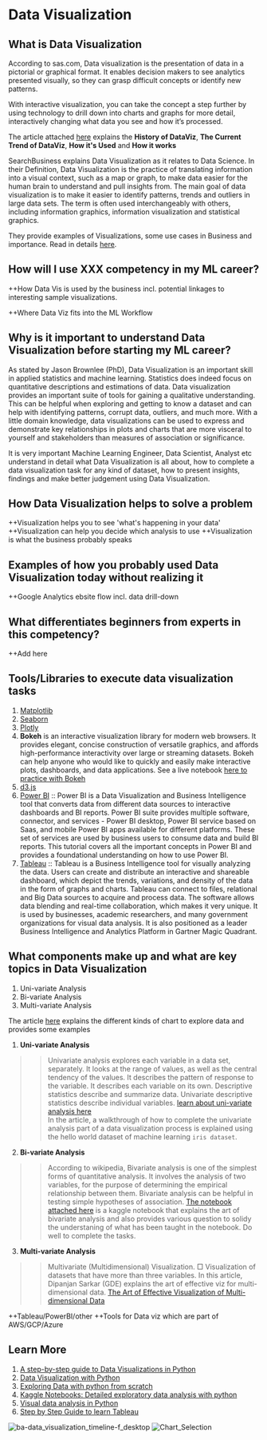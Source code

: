 # Data Visualization

## What is Data Visualization

According to sas.com, Data visualization is the presentation of data in a pictorial or graphical format. It enables decision makers to see analytics presented visually, so they can grasp difficult concepts or identify new patterns. 

With interactive visualization, you can take the concept a step further by using technology to drill down into charts and graphs for more detail, interactively changing what data you see and how it’s processed.

The article attached [here](https://www.sas.com/en_us/insights/big-data/data-visualization.html) explains the **History of DataViz**, **The Current Trend of DataViz**, **How it's Used** and **How it works**

SearchBusiness explains Data Visualization as it relates to Data Science. In their Definition, Data Visualization is the practice of translating information into a visual context, such as a map or graph, to make data easier for the human brain to understand and pull insights from. The main goal of data visualization is to make it easier to identify patterns, trends and outliers in large data sets. The term is often used interchangeably with others, including information graphics, information visualization and statistical graphics.

They provide examples of Visualizations, some use cases in Business and importance. Read in details [here](https://searchbusinessanalytics.techtarget.com/definition/data-visualization).

## How will I use XXX competency in my ML career?
++How Data Vis is used by the business incl. potential linkages to interesting sample visualizations.

++Where Data Viz fits into the ML Workflow

## Why is it important to understand Data Visualization before starting my ML career?
As stated by Jason Brownlee (PhD), Data Visualization is an important skill in applied statistics and machine learning.
Statistics does indeed focus on quantitative descriptions and estimations of data. Data visualization provides an important suite of tools for gaining a qualitative understanding.
This can be helpful when exploring and getting to know a dataset and can help with identifying patterns, corrupt data, outliers, and much more. With a little domain knowledge, data visualizations can be used to express and demonstrate key relationships in plots and charts that are more visceral to yourself and stakeholders than measures of association or significance.

It is very important Machine Learning Engineer, Data Scientist, Analyst etc understand in detail what Data Visualization is all about, how to complete a data visualization task for any kind of dataset, how to present insights, findings and make better judgement using Data Visualization.

## How Data Visualization helps to solve a problem
++Visualization helps you to see 'what's happening in your data'
++Visualization can help you decide which analysis to use
++Visualization is what the business probably speaks

## Examples of how you probably used Data Visualization today without realizing it
++Google Analytics ebsite flow incl. data drill-down

## What differentiates beginners from experts in this competency?
++Add here

## Tools/Libraries to execute data visualization tasks
1. [Matplotlib](https://matplotlib.org/stable/tutorials/index.html)
2. [Seaborn](https://seaborn.pydata.org/tutorial.html)
3. [Plotly](https://plotly.com/python/plotly-express/)
4. **Bokeh** is an interactive visualization library for modern web browsers. It provides elegant, concise construction of versatile graphics, and affords high-performance interactivity over large or streaming datasets. Bokeh can help anyone who would like to quickly and easily make interactive plots, dashboards, and data applications. See a live notebook [here to practice with Bokeh](https://hub.gke2.mybinder.org/user/bokeh-bokeh-notebooks-ddr2j6yu/notebooks/tutorial/00%20-%20Introduction%20and%20Setup.ipynb)
5. [d3.js](https://www.fullstackpython.com/d3-js.html)
6. [Power BI](https://www.tutorialspoint.com/power_bi/index.htm) :: Power BI is a Data Visualization and Business Intelligence tool that converts data from different data sources to interactive dashboards and BI reports. Power BI suite provides multiple software, connector, and services - Power BI desktop, Power BI service based on Saas, and mobile Power BI apps available for different platforms. These set of services are used by business users to consume data and build BI reports. This tutorial covers all the important concepts in Power BI and provides a foundational understanding on how to use Power BI.
7. [Tableau](https://www.youtube.com/watch?v=fO7g0pnWaRA) :: Tableau is a Business Intelligence tool for visually analyzing the data. Users can create and distribute an interactive and shareable dashboard, which depict the trends, variations, and density of the data in the form of graphs and charts. Tableau can connect to files, relational and Big Data sources to acquire and process data. The software allows data blending and real-time collaboration, which makes it very unique. It is used by businesses, academic researchers, and many government organizations for visual data analysis. It is also positioned as a leader Business Intelligence and Analytics Platform in Gartner Magic Quadrant. 


## What components make up and what are key topics in Data Visualization
1. Uni-variate Analysis
2. Bi-variate Analysis
3. Multi-variate Analysis

The article [here](https://www.analyticsvidhya.com/blog/2015/05/data-visualization-resource/) explains the different kinds of chart to explore data and provides some examples
1. **Uni-variate Analysis**
  >> Univariate analysis explores each variable in a data set, separately. It looks at the range of values, as well as the central tendency of the values. It describes the pattern of response to the variable. It describes each variable on its own.
    Descriptive statistics describe and summarize data. Univariate descriptive statistics describe individual variables. [learn about uni-variate analysis here](https://www.analyticsvidhya.com/blog/2020/07/univariate-analysis-visualization-with-illustrations-in-python/) <br> In the article, a walkthrough of how to complete the univariate analysis part of a data visualization process is explained using the hello world dataset of machine learning `iris dataset`.
2. **Bi-variate Analysis**
  >> According to wikipedia, Bivariate analysis is one of the simplest forms of quantitative analysis. It involves the analysis of two variables, for the purpose of determining the empirical relationship between them. Bivariate analysis can be helpful in testing simple hypotheses of association. [The notebook attached here](https://www.kaggle.com/residentmario/bivariate-plotting-with-pandas) is a kaggle notebook that explains the art of bivariate analysis and also provides various question to solidy the understaning of what has been taught in the notebook. Do well to complete the tasks.
3. **Multi-variate Analysis**
  >> Multivariate (Multidimensional) Visualization. □ Visualization of datasets that have more than three variables.
  In this article, Dipanjan Sarkar (GDE) explains the art of effective viz for multi-dimensional data. [The Art of Effective Visualization of Multi-dimensional Data](https://towardsdatascience.com/the-art-of-effective-visualization-of-multi-dimensional-data-6c7202990c57)
  
  ++Tableau/PowerBI/other
  ++Tools for Data viz which are part of AWS/GCP/Azure
  
## Learn More
1. [A step-by-step guide to Data Visualizations in Python](https://medium.com/codex/step-by-step-guide-to-data-visualizations-in-python-b322129a1540)
2. [Data Visualization with Python](https://www.youtube.com/watch?v=-sxwqa9dXEY)
3. [Exploring Data with python from scratch](https://www.analyticsvidhya.com/blog/2020/08/exploratory-data-analysiseda-from-scratch-in-python/)
4. [Kaggle Notebooks: Detailed exploratory data analysis with python](https://www.kaggle.com/ekami66/detailed-exploratory-data-analysis-with-python)
5. [Visual data analysis in Python](https://www.kaggle.com/kashnitsky/topic-2-visual-data-analysis-in-python)
6. [Step by Step Guide to learn Tableau](https://www.tutorialspoint.com/tableau/index.htm)
    
![ba-data_visualization_timeline-f_desktop](https://user-images.githubusercontent.com/40719064/112623839-22982180-8e2d-11eb-98d5-31eaa27b09ec.png)
![Chart_Selection](https://user-images.githubusercontent.com/40719064/112623867-2af05c80-8e2d-11eb-974b-90465d099525.jpeg)


